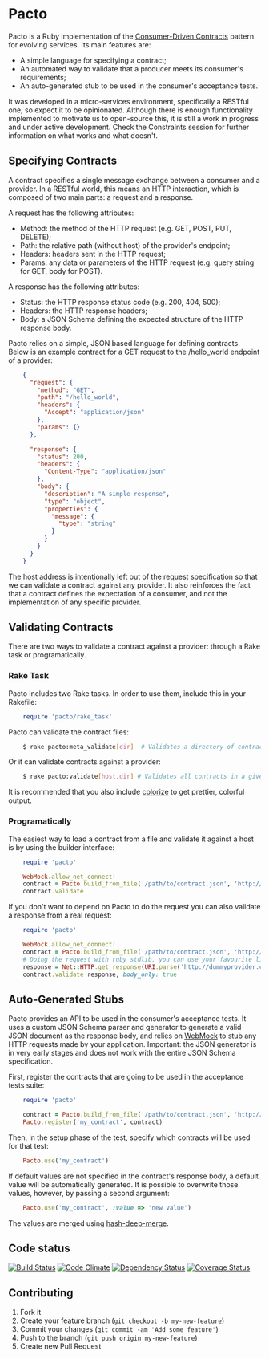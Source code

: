 # Pacto

Pacto is a Ruby implementation of the [Consumer-Driven Contracts](http://martinfowler.com/articles/consumerDrivenContracts.html)
pattern for evolving services. Its main features are:

- A simple language for specifying a contract;
- An automated way to validate that a producer meets its consumer's requirements;
- An auto-generated stub to be used in the consumer's acceptance tests.

It was developed in a micro-services environment, specifically a RESTful one, so expect it to be opinionated. Although
there is enough functionality implemented to motivate us to open-source this, it is still a work in progress and under active
development. Check the Constraints session for further information on what works and what doesn't.

## Specifying Contracts

A contract specifies a single message exchange between a consumer and a provider. In a RESTful world, this means
an HTTP interaction, which is composed of two main parts: a request and a response.

A request has the following attributes:

- Method: the method of the HTTP request (e.g. GET, POST, PUT, DELETE);
- Path: the relative path (without host) of the provider's endpoint;
- Headers: headers sent in the HTTP request;
- Params: any data or parameters of the HTTP request (e.g. query string for GET, body for POST).

A response has the following attributes:

- Status: the HTTP response status code (e.g. 200, 404, 500);
- Headers: the HTTP response headers;
- Body: a JSON Schema defining the expected structure of the HTTP response body.

Pacto relies on a simple, JSON based language for defining contracts. Below is an example contract for a GET request
to the /hello_world endpoint of a provider:
```json
    {
      "request": {
        "method": "GET",
        "path": "/hello_world",
        "headers": {
          "Accept": "application/json"
        },
        "params": {}
      },

      "response": {
        "status": 200,
        "headers": {
          "Content-Type": "application/json"
        },
        "body": {
          "description": "A simple response",
          "type": "object",
          "properties": {
            "message": {
              "type": "string"
            }
          }
        }
      }
    }
```

The host address is intentionally left out of the request specification so that we can validate a contract against any provider.
It also reinforces the fact that a contract defines the expectation of a consumer, and not the implementation of any specific provider.

## Validating Contracts

There are two ways to validate a contract against a provider: through a Rake task or programatically.

### Rake Task

Pacto includes two Rake tasks.  In order to use them, include this in your Rakefile:

```ruby
    require 'pacto/rake_task'
```

Pacto can validate the contract files:

```sh
    $ rake pacto:meta_validate[dir]  # Validates a directory of contract definitions
```

Or it can validate contracts against a provider:

```sh
    $ rake pacto:validate[host,dir] # Validates all contracts in a given directory against a given host
```

It is recommended that you also include [colorize](https://github.com/fazibear/colorize) to get prettier, colorful output.

### Programatically

The easiest way to load a contract from a file and validate it against a host is by using the builder interface:
```ruby
    require 'pacto'

    WebMock.allow_net_connect!
    contract = Pacto.build_from_file('/path/to/contract.json', 'http://dummyprovider.com')
    contract.validate
```

If you don't want to depend on Pacto to do the request you can also validate a response from a real request:
```ruby
    require 'pacto'

    WebMock.allow_net_connect!
    contract = Pacto.build_from_file('/path/to/contract.json', 'http://dummyprovider.com')
    # Doing the request with ruby stdlib, you can use your favourite lib to do the request
    response = Net::HTTP.get_response(URI.parse('http://dummyprovider.com')).body
    contract.validate response, body_only: true
```
## Auto-Generated Stubs

Pacto provides an API to be used in the consumer's acceptance tests. It uses a custom JSON Schema parser and generator
to generate a valid JSON document as the response body, and relies on [WebMock](https://github.com/bblimke/webmock)
to stub any HTTP requests made by your application. Important: the JSON generator is in very early stages and does not work
with the entire JSON Schema specification.

First, register the contracts that are going to be used in the acceptance tests suite:
```ruby
    require 'pacto'

    contract = Pacto.build_from_file('/path/to/contract.json', 'http://dummyprovider.com')
    Pacto.register('my_contract', contract)
```
Then, in the setup phase of the test, specify which contracts will be used for that test:
```ruby
    Pacto.use('my_contract')
```
If default values are not specified in the contract's response body, a default value will be automatically generated. It is possible
to overwrite those values, however, by passing a second argument:
```ruby
    Pacto.use('my_contract', :value => 'new value')
```
The values are merged using [hash-deep-merge](https://github.com/Offirmo/hash-deep-merge).

## Code status

[![Build Status](https://travis-ci.org/thoughtworks/pacto.png)](https://travis-ci.org/thoughtworks/pacto)
[![Code Climate](https://codeclimate.com/github/thoughtworks/pacto.png)](https://codeclimate.com/github/thoughtworks/pacto)
[![Dependency Status](https://gemnasium.com/thoughtworks/pacto.png)](https://gemnasium.com/thoughtworks/pacto)
[![Coverage Status](https://coveralls.io/repos/thoughtworks/pacto/badge.png)](https://coveralls.io/r/thoughtworks/pacto)

## Contributing

1. Fork it
2. Create your feature branch (`git checkout -b my-new-feature`)
3. Commit your changes (`git commit -am 'Add some feature'`)
4. Push to the branch (`git push origin my-new-feature`)
5. Create new Pull Request
